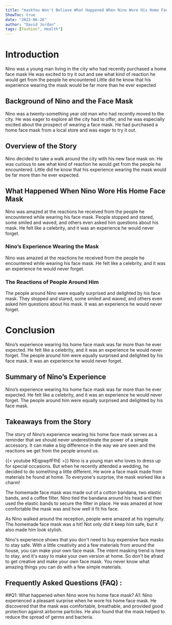 ```yaml
---
title: "maskYou Won't Believe What Happened When Nino Wore His Home Face Mask!"
ShowToc: true 
date: "2022-06-26"
author: "David Jordan" 
tags: [Fashion", Health"]
---
```

# Introduction

Nino was a young man living in the city who had recently purchased a home face mask He was excited to try it out and see what kind of reaction he would get from the people he encountered Little did he know that his experience wearing the mask would be far more than he ever expected

## Background of Nino and the Face Mask

Nino was a twenty-something year old man who had recently moved to the city. He was eager to explore all the city had to offer, and he was especially excited about the prospect of wearing a face mask. He had purchased a home face mask from a local store and was eager to try it out.

## Overview of the Story

Nino decided to take a walk around the city with his new face mask on. He was curious to see what kind of reaction he would get from the people he encountered. Little did he know that his experience wearing the mask would be far more than he ever expected.

## What Happened When Nino Wore His Home Face Mask

Nino was amazed at the reactions he received from the people he encountered while wearing his face mask. People stopped and stared, some smiled and waved, and others even asked him questions about his mask. He felt like a celebrity, and it was an experience he would never forget.

### Nino’s Experience Wearing the Mask

Nino was amazed at the reactions he received from the people he encountered while wearing his face mask. He felt like a celebrity, and it was an experience he would never forget.

### The Reactions of People Around Him

The people around Nino were equally surprised and delighted by his face mask. They stopped and stared, some smiled and waved, and others even asked him questions about his mask. It was an experience he would never forget.

# Conclusion

Nino’s experience wearing his home face mask was far more than he ever expected. He felt like a celebrity, and it was an experience he would never forget. The people around him were equally surprised and delighted by his face mask. It was an experience he would never forget.

## Summary of Nino’s Experience

Nino’s experience wearing his home face mask was far more than he ever expected. He felt like a celebrity, and it was an experience he would never forget. The people around him were equally surprised and delighted by his face mask.

## Takeaways from the Story

The story of Nino’s experience wearing his home face mask serves as a reminder that we should never underestimate the power of a simple accessory. It can make a big difference in the way we are seen and the reactions we get from the people around us.

{{< youtube KEqpwpfFfhE >}} 
Nino is a young man who loves to dress up for special occasions. But when he recently attended a wedding, he decided to do something a little different. He wore a face mask made from materials he found at home. To everyone's surprise, the mask worked like a charm!

The homemade face mask was made out of a cotton bandana, two elastic bands, and a coffee filter. Nino tied the bandana around his head and then used the elastic bands to secure the filter in place. He was amazed at how comfortable the mask was and how well it fit his face.

As Nino walked around the reception, people were amazed at his ingenuity. The homemade face mask was a hit! Not only did it keep him safe, but it also made him look stylish.

Nino's experience shows that you don't need to buy expensive face masks to stay safe. With a little creativity and a few materials from around the house, you can make your own face mask. The intent masking trend is here to stay, and it's easy to make your own version at home. So don't be afraid to get creative and make your own face mask. You never know what amazing things you can do with a few simple materials.

## Frequently Asked Questions (FAQ) :
##Q1: What happened when Nino wore his home face mask?
A1: Nino experienced a pleasant surprise when he wore his home face mask. He discovered that the mask was comfortable, breathable, and provided good protection against airborne particles. He also found that the mask helped to reduce the spread of germs and bacteria.



